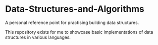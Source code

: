 # Data-Structures-and-Algorithms
A personal reference point for practising building data structures. 

This repository exists for me to showcase basic implementations of data structures in various languages.
